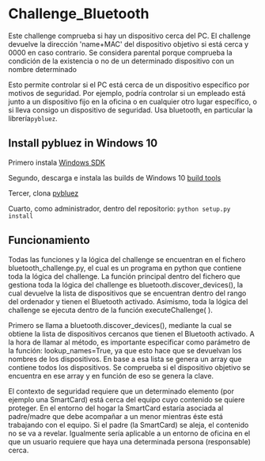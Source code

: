 # Challenge_Bluetooth

Este challenge comprueba si hay un dispositivo cerca del PC. El challenge devuelve la dirección 'name+MAC' del dispositivo objetivo si está cerca y 0000 en caso contrario. Se considera parental porque comprueba la condición de la existencia o no de un determinado dispositivo con un nombre determinado

Esto permite controlar si el PC está cerca de un dispositivo específico por motivos de seguridad.
Por ejemplo, podría controlar si un empleado está junto a un dispositivo fijo en la oficina o en cualquier otro lugar específico, o si lleva consigo un dispositivo de seguridad.
Usa bluetooth, en particular la librería`pybluez`.

## Install pybluez in Windows 10

Primero instala [Windows SDK](https://developer.microsoft.com/en-us/windows/downloads/windows-sdk/)

Segundo, descarga e instala las builds de Windows 10 [build tools](https://www.microsoft.com/es-ES/download/confirmation.aspx?id=48159)

Tercer, clona [pybluez](https://github.com/pybluez/pybluez)

Cuarto, como administrador, dentro del repositorio: `python setup.py install`

## Funcionamiento

Todas las funciones y la lógica del challenge se encuentran en el fichero bluetooth_challenge.py, el cual es un programa en python que contiene toda la lógica del challenge. La función principal dentro del fichero que gestiona toda la lógica del challenge es bluetooth.discover_devices(), la cual devuelve la lista de dispositivos que se encuentran dentro del rango del ordenador y tienen el Bluetooth activado. Asimismo, toda la lógica del challenge se ejecuta dentro de la función executeChallenge( ).

Primero se llama a bluetooth.discover_devices(), mediante la cual se obtiene la lista de dispositivos cercanos que tienen el Bluetooth activado. A la hora de llamar al método, es importante especificar como parámetro de la función: lookup_names=True, ya que esto hace que se devuelvan los nombres de los dispositivos. En base a esa lista se genera un array que contiene todos los dispositivos. Se comprueba si el dispositivo objetivo se encuentra en ese array y en función de eso se genera la clave.

El contexto de seguridad requiere que un determinado elemento (por ejemplo una SmartCard) está cerca del equipo cuyo contenido se quiere proteger.
En el entorno del hogar la SmartCard estaría asociada al padre/madre que debe acompañar a un menor mientras éste está trabajando con el equipo. Si el padre (la SmartCard) se aleja, el contenido no se va a revelar. Igualmente sería aplicable a un entorno de oficina en el que un usuario requiere que haya una determinada persona (responsable) cerca.
